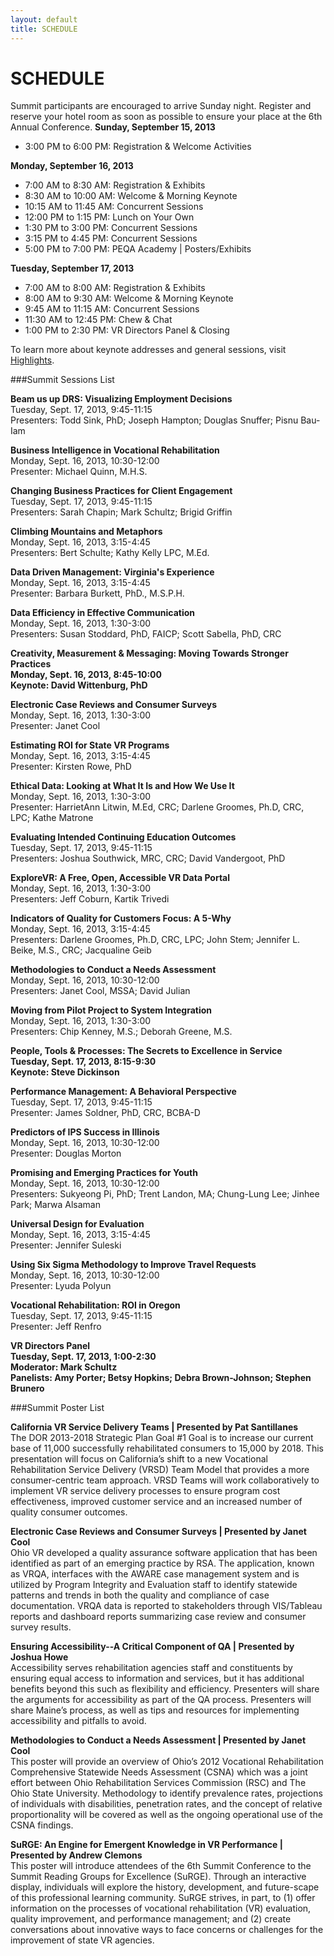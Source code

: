 ```yaml
---
layout: default
title: SCHEDULE
---
```


# SCHEDULE

Summit participants are encouraged to arrive Sunday night.  Register and reserve your hotel room as soon as possible to ensure your place at the 6th Annual Conference. 
**Sunday, September 15, 2013**  

* 3:00 PM to 6:00 PM: Registration & Welcome Activities  

**Monday, September 16, 2013**  

* 7:00 AM to 8:30 AM: Registration & Exhibits  
* 8:30 AM to 10:00 AM: Welcome & Morning Keynote  
* 10:15 AM to 11:45 AM: Concurrent Sessions   
* 12:00 PM to 1:15 PM: Lunch on Your Own   
* 1:30 PM to 3:00 PM: Concurrent Sessions   
* 3:15 PM to 4:45 PM: Concurrent Sessions   
* 5:00 PM to 7:00 PM: PEQA Academy | Posters/Exhibits   

**Tuesday, September 17, 2013**  

* 7:00 AM to 8:00 AM: Registration & Exhibits  
* 8:00 AM to 9:30 AM: Welcome & Morning Keynote  
* 9:45 AM to 11:15 AM: Concurrent Sessions   
* 11:30 AM to 12:45 PM: Chew & Chat  
* 1:00 PM to 2:30 PM: VR Directors Panel & Closing   

To learn more about keynote addresses and general sessions, visit [Highlights](http://vrsummit.org/pages/40_highlights.html). 

###Summit Sessions List

**Beam us up DRS: Visualizing Employment Decisions**  
Tuesday, Sept. 17, 2013, 9:45-11:15  
Presenters: Todd Sink, PhD; Joseph Hampton; Douglas Snuffer; Pisnu Bau-Iam
<!--Resource Links  
PowerPoint Slides  
Accessible Slide Content  
Session Recording-->

**Business Intelligence in Vocational Rehabilitation**  
Monday, Sept. 16, 2013, 10:30-12:00  
Presenter: Michael Quinn, M.H.S.
<!--Resource Links  
PowerPoint Slides  
Accessible Slide Content  
Session Recording-->  

**Changing Business Practices for Client Engagement**  
Tuesday, Sept. 17, 2013, 9:45-11:15  
Presenters: Sarah Chapin; Mark Schultz; Brigid Griffin  
<!--Resource Links  
PowerPoint Slides  
Accessible Slide Content  
Session Recording-->

**Climbing Mountains and Metaphors**  
Monday, Sept. 16, 2013, 3:15-4:45  
Presenters: Bert Schulte; Kathy Kelly LPC, M.Ed.  
<!--Resource Links  
PowerPoint Slides  
Accessible Slide Content  
Session Recording-->  

**Data Driven Management: Virginia's Experience**  
Monday, Sept. 16, 2013, 3:15-4:45  
Presenter: Barbara Burkett, PhD., M.S.P.H.  
<!--Resource Links  
PowerPoint Slides  
Accessible Slide Content  
Session Recording-->  

**Data Efficiency in Effective Communication**  
Monday, Sept. 16, 2013, 1:30-3:00  
Presenters: Susan Stoddard, PhD, FAICP; Scott Sabella, PhD, CRC  
<!--Resource Links  
PowerPoint Slides  
Accessible Slide Content  
Session Recording-->  
**Creativity, Measurement & Messaging: Moving Towards Stronger Practices    
Monday, Sept. 16, 2013, 8:45-10:00  
Keynote: David Wittenburg, PhD**  
<!--Resource Links  
PowerPoint Slides  
Accessible Slide Content  
Session Recording-->

**Electronic Case Reviews and Consumer Surveys**  
Monday, Sept. 16, 2013, 1:30-3:00  
Presenter: Janet Cool  
<!--Resource Links  
PowerPoint Slides  
Accessible Slide Content  
Session Recording-->  

**Estimating ROI for State VR Programs**  
Monday, Sept. 16, 2013, 3:15-4:45  
Presenter: Kirsten Rowe, PhD   
<!--Resource Links  
PowerPoint Slides  
Accessible Slide Content  
Session Recording-->  

**Ethical Data: Looking at What It Is and How We Use It**  
Monday, Sept. 16, 2013, 1:30-3:00  
Presenter: HarrietAnn Litwin, M.Ed, CRC; Darlene Groomes, Ph.D, CRC, LPC; Kathe Matrone     
<!--Resource Links  
PowerPoint Slides  
Accessible Slide Content  
Session Recording-->

**Evaluating Intended Continuing Education Outcomes**  
Tuesday, Sept. 17, 2013, 9:45-11:15   
Presenters: Joshua Southwick, MRC, CRC; David Vandergoot, PhD  
<!--Resource Links  
PowerPoint Slides  
Accessible Slide Content  
Session Recording-->  

**ExploreVR: A Free, Open, Accessible VR Data Portal**  
Monday, Sept. 16, 2013, 1:30-3:00  
Presenters: Jeff Coburn, Kartik Trivedi  
<!--Resource Links  
PowerPoint Slides  
Accessible Slide Content  
Session Recording-->  

**Indicators of Quality for Customers Focus: A 5-Why**  
Monday, Sept. 16, 2013, 3:15-4:45  
Presenters: Darlene Groomes, Ph.D, CRC, LPC; John Stem; Jennifer L. Beike, M.S., CRC; Jacqualine Geib  
<!--Resource Links  
PowerPoint Slides  
Accessible Slide Content  
Session Recording-->  

**Methodologies to Conduct a Needs Assessment**  
Monday, Sept. 16, 2013, 10:30-12:00  
Presenters: Janet Cool, MSSA; David Julian  
<!--Resource Links  
PowerPoint Slides  
Accessible Slide Content  
Session Recording-->  

**Moving from Pilot Project to System Integration**  
Monday, Sept. 16, 2013, 1:30-3:00  
Presenters: Chip Kenney, M.S.; Deborah Greene, M.S.  
<!--Resource Links  
PowerPoint Slides  
Accessible Slide Content  
Session Recording-->  

**People, Tools & Processes: The Secrets to Excellence in Service  
Tuesday, Sept. 17, 2013, 8:15-9:30  
Keynote: Steve Dickinson**  
<!--Resource Links  
PowerPoint Slides  
Accessible Slide Content  
Session Recording-->  

**Performance Management: A Behavioral Perspective**  
Tuesday, Sept. 17, 2013, 9:45-11:15  
Presenter: James Soldner, PhD, CRC, BCBA-D  
<!--Resource Links  
PowerPoint Slides  
Accessible Slide Content  
Session Recording-->  

**Predictors of IPS Success in Illinois**  
Monday, Sept. 16, 2013, 10:30-12:00  
Presenter: Douglas Morton  
<!--Resource Links  
PowerPoint Slides  
Accessible Slide Content  
Session Recording-->  

**Promising and Emerging Practices for Youth**  
Monday, Sept. 16, 2013, 10:30-12:00  
Presenters: Sukyeong Pi, PhD; Trent Landon, MA; Chung-Lung Lee; Jinhee Park; Marwa Alsaman  
<!--Resource Links  
PowerPoint Slides  
Accessible Slide Content  
Session Recording-->  

**Universal Design for Evaluation**  
Monday, Sept. 16, 2013, 3:15-4:45  
Presenter: Jennifer Suleski  
<!--Resource Links  
PowerPoint Slides  
Accessible Slide Content  
Session Recording-->  

**Using Six Sigma Methodology to Improve Travel Requests**  
Monday, Sept. 16, 2013, 10:30-12:00  
Presenter: Lyuda Polyun  
<!--Resource Links  
PowerPoint Slides  
Accessible Slide Content  
Session Recording-->  

**Vocational Rehabilitation: ROI in Oregon**  
Tuesday, Sept. 17, 2013, 9:45-11:15  
Presenter: Jeff Renfro   
<!--Resource Links  
PowerPoint Slides  
Accessible Slide Content  
Session Recording-->  

**VR Directors Panel  
Tuesday, Sept. 17, 2013, 1:00-2:30  
Moderator: Mark Schultz  
Panelists: Amy Porter; Betsy Hopkins; Debra Brown-Johnson; Stephen Brunero**

###Summit Poster List

**California VR Service Delivery Teams | Presented by Pat Santillanes**  
The DOR 2013-2018 Strategic Plan Goal #1 Goal is to increase our current base of 11,000 successfully rehabilitated consumers to 15,000 by 2018. This presentation will focus on California’s shift to a new Vocational Rehabilitation Service Delivery (VRSD) Team Model that provides a more consumer-centric team approach. VRSD Teams will work collaboratively to implement VR service delivery processes to ensure program cost effectiveness, improved customer service and an increased number of quality consumer outcomes.  

**Electronic Case Reviews and Consumer Surveys | Presented by Janet Cool**  
Ohio VR developed a quality assurance software application that has been identified as part of an emerging practice by RSA. The application, known as VRQA, interfaces with the AWARE case management system and is utilized by Program Integrity and Evaluation staff to identify statewide patterns and trends in both the quality and compliance of case documentation. VRQA data is reported to stakeholders through VIS/Tableau reports and dashboard reports summarizing case review and consumer survey results.

**Ensuring Accessibility--A Critical Component of QA | Presented by Joshua Howe**  
Accessibility serves rehabilitation agencies staff and constituents by ensuring equal access to information and services, but it has additional benefits beyond this such as flexibility and efficiency. Presenters will share the arguments for accessibility as part of the QA process. Presenters will share Maine’s process, as well as tips and resources for implementing accessibility and pitfalls to avoid.

**Methodologies to Conduct a Needs Assessment | Presented by Janet Cool**  
This poster will provide an overview of Ohio’s 2012 Vocational Rehabilitation Comprehensive Statewide Needs Assessment (CSNA) which was a joint effort between Ohio Rehabilitation Services Commission (RSC) and The Ohio State University. Methodology to identify prevalence rates, projections of individuals with disabilities, penetration rates, and the concept of relative proportionality will be covered as well as the ongoing operational use of the CSNA findings.
 
**SuRGE: An Engine for Emergent Knowledge in VR Performance | Presented by Andrew Clemons**  
This poster will introduce attendees of the 6th Summit Conference to the Summit Reading Groups for Excellence (SuRGE). Through an interactive display, individuals will explore the history, development, and future-scape of this professional learning community. SuRGE strives, in part, to (1) offer information on the processes of vocational rehabilitation (VR) evaluation, quality improvement, and performance management; and (2) create conversations about innovative ways to face concerns or challenges for the improvement of state VR agencies.  



